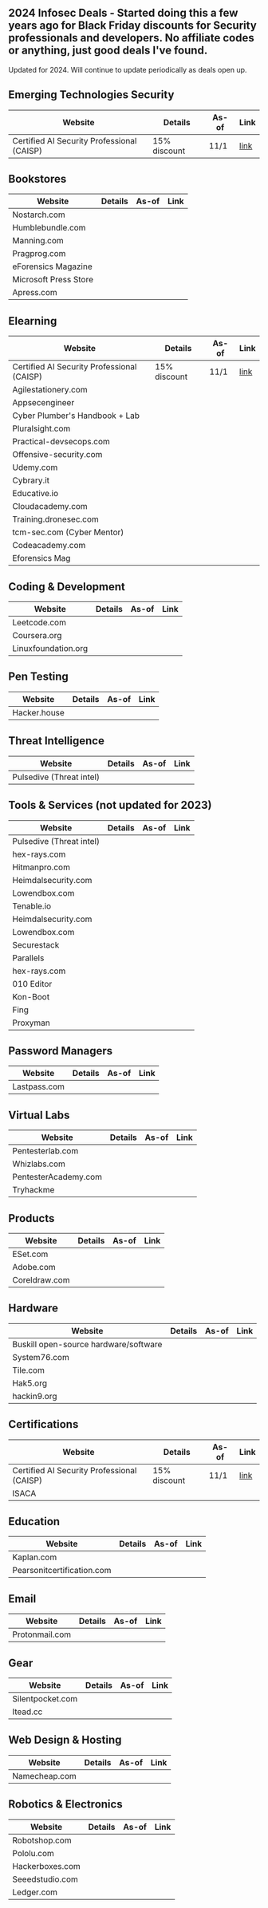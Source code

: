 ## 2024 Infosec Deals - Started doing this a few years ago for Black Friday discounts for Security professionals and developers. No affiliate codes or anything, just good deals I've found.

Updated for 2024. Will continue to update periodically as deals open up.

## Emerging Technologies Security

| Website                 | Details | As-of | Link |
|-------------------------|---------|-------|------|
| Certified AI Security Professional (CAISP) | 15% discount | 11/1 | [link](https://www.practical-devsecops.com/black-friday/)    |

## Bookstores

| Website                 | Details | As-of | Link |
|-------------------------|---------|-------|------|
| Nostarch.com            |         |       |      |
| Humblebundle.com        |         |       |      |
| Manning.com             |         |       |      |
| Pragprog.com            |         |       |      |
| eForensics Magazine     |         |       |      |
| Microsoft Press Store   |         |       |      |
| Apress.com              |         |       |      |

## Elearning

| Website                 | Details | As-of | Link |
|-------------------------|---------|-------|------|
| Certified AI Security Professional (CAISP) | 15% discount | 11/1 | [link](https://www.practical-devsecops.com/black-friday/)    |
| Agilestationery.com     |         |       |      |
| Appsecengineer          |         |       |      |
| Cyber Plumber's Handbook + Lab | |       |      |
| Pluralsight.com         |         |       |      |
| Practical-devsecops.com |         |       |      |
| Offensive-security.com  |         |       |      |
| Udemy.com               |         |       |      |
| Cybrary.it              |         |       |      |
| Educative.io            |         |       |      |
| Cloudacademy.com        |         |       |      |
| Training.dronesec.com   |         |       |      |
| tcm-sec.com (Cyber Mentor) |     |       |      |
| Codeacademy.com         |         |       |      |
| Eforensics Mag          |         |       |      |

## Coding & Development

| Website                 | Details | As-of | Link |
|-------------------------|---------|-------|------|
| Leetcode.com            |         |       |      |
| Coursera.org            |         |       |      |
| Linuxfoundation.org     |         |       |      |

## Pen Testing

| Website                 | Details | As-of | Link |
|-------------------------|---------|-------|------|
| Hacker.house            |         |       |      |

## Threat Intelligence

| Website                 | Details | As-of | Link |
|-------------------------|---------|-------|------|
| Pulsedive (Threat intel) |        |       |      |

## Tools & Services (not updated for 2023)

| Website                 | Details | As-of | Link |
|-------------------------|---------|-------|------|
| Pulsedive (Threat intel) |        |       |      |
| hex-rays.com            |         |       |      |
| Hitmanpro.com           |         |       |      |
| Heimdalsecurity.com     |         |       |      |
| Lowendbox.com           |         |       |      |
| Tenable.io              |         |       |      |
| Heimdalsecurity.com     |         |       |      |
| Lowendbox.com           |         |       |      |
| Securestack             |         |       |      |
| Parallels               |         |       |      |
| hex-rays.com            |         |       |      |
| 010 Editor              |         |       |      |
| Kon-Boot                |         |       |      |
| Fing                    |         |       |      |
| Proxyman                |         |       |      |

## Password Managers

| Website                 | Details | As-of | Link |
|-------------------------|---------|-------|------|
| Lastpass.com            |         |       |      |

## Virtual Labs

| Website                 | Details | As-of | Link |
|-------------------------|---------|-------|------|
| Pentesterlab.com        |         |       |      |
| Whizlabs.com            |         |       |      |
| PentesterAcademy.com    |         |       |      |
| Tryhackme               |         |       |      |

## Products

| Website                 | Details | As-of | Link |
|-------------------------|---------|-------|------|
| ESet.com                |         |       |      |
| Adobe.com               |         |       |      |
| Coreldraw.com           |         |       |      |

## Hardware

| Website                 | Details | As-of | Link |
|-------------------------|---------|-------|------|
| Buskill open-source hardware/software | |       |      |
| System76.com            |         |       |      |
| Tile.com                |         |       |      |
| Hak5.org                |         |       |      |
| hackin9.org             |         |       |      |

## Certifications

| Website                 | Details | As-of | Link |
|-------------------------|---------|-------|------|
| Certified AI Security Professional (CAISP) | 15% discount | 11/1 | [link](https://www.practical-devsecops.com/black-friday/)    |
| ISACA                  |         |       |      |

## Education

| Website                 | Details | As-of | Link |
|-------------------------|---------|-------|------|
| Kaplan.com             |         |       |      |
| Pearsonitcertification.com |     |       |      |

## Email

| Website                 | Details | As-of | Link |
|-------------------------|---------|-------|------|
| Protonmail.com          |         |       |      |

## Gear

| Website                 | Details | As-of | Link |
|-------------------------|---------|-------|------|
| Silentpocket.com        |         |       |      |
| Itead.cc                |         |       |      |

## Web Design & Hosting

| Website                 | Details | As-of | Link |
|-------------------------|---------|-------|------|
| Namecheap.com           |         |       |      |

## Robotics & Electronics

| Website                 | Details | As-of | Link |
|-------------------------|---------|-------|------|
| Robotshop.com           |         |       |      |
| Pololu.com              |         |       |      |
| Hackerboxes.com         |         |       |      |
| Seeedstudio.com         |         |       |      |
| Ledger.com              |         |       |      |
